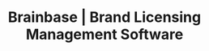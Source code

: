 ---
name: brainbase
host: brainbase.com
origin: https://brainbase.com
pathname: /
search: ''
href: https://brainbase.com/
title: Brainbase | Brand Licensing Management Software
ogTitle: Brainbase | Brand Licensing Management Software
twitterTitle: Brainbase | Brand Licensing Management Software
description: >-
  Unified Licensing Management Software. Track and visualize brand performance,
  contracts, and royalties. Manage approvals, track deals, and spot contract
  violations.
ogDescription: >-
  Unified Licensing Management Software. Track and visualize brand performance,
  contracts, and royalties. Manage approvals, track deals, and spot contract
  violations.
image: ''
ogImage: ''
twitterImage: ''
keywords: ''

---